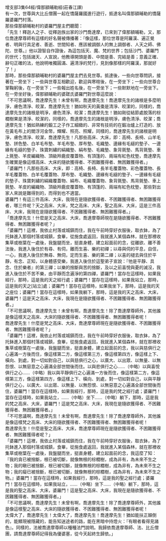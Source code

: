 增支部3集64經/偉那額晡勒經(莊春江譯)  
有一次，世尊與大比丘僧團一起在憍薩羅國進行遊行，抵達名叫偉那額晡勒的憍薩羅婆羅門村落。  
那些偉那額晡勒村的婆羅門屋主們聽聞：  
「先生！釋迦人之子、從釋迦族出家的沙門喬達摩，已來到了偉那額晡勒，又，那位喬達摩尊師有這樣的好名聲被傳播著：『像這樣，那位世尊是阿羅漢、遍正覺者、明與行具足者、善逝、世間知者、應該被調御人的無上調御者、人天之師、佛陀、世尊。』他以證智自作證後，為這包括天、魔、梵的世界；包括沙門、婆羅門的世代；包括諸天、人宣說，他教導開頭是善、中間是善、完結是善；意義正確、辭句正確的法，他說明唯獨圓滿、遍清淨的梵行，見到像那樣的阿羅漢，那就好了！」  
那時，那些偉那額晡勒村的婆羅門屋主們去見世尊。抵達後，一些向世尊問訊，接著在一旁坐下；一些與世尊互相歡迎，歡迎與寒暄後，在一旁坐下；一些向世尊合掌鞠躬後，在一旁坐下；一些報出姓名後，在一旁坐下；一些默默地在一旁坐下。在一旁坐好後，偉那額晡勒的婆蹉氏婆羅門對世尊這麼說：  
「不可思議啊，喬達摩先生！未曾有啊，喬達摩先生！喬達摩先生的諸根是多麼明淨，膚色清淨、皎潔，喬達摩先生！猶如秋天的黃棗是清淨、皎潔的，同樣的，喬達摩先生的諸根是明淨，膚色清淨、皎潔；喬達摩先生！猶如剛從結節處脫落的棕櫚樹果是清淨、皎潔的，同樣的，喬達摩先生的諸根是明淨，膚色清淨、皎潔；喬達摩先生！猶如熟練的鍛工之子作工細緻的、非常有技術的在鍛冶爐上打造的、放在黃毛布上的閻浮河金幣，輝耀、照亮、照耀，同樣的，喬達摩先生的諸根是明淨，膚色清淨、皎潔，喬達摩先生！凡那些高床、大床，即：高椅、長椅、山羊毛墊、拼色墊、白羊毛布墊、羊毛布墊、厚布墊、毛織墊、邊緣有毛繸的墊子、一邊緣有毛繸的墊子、珠寶刺繡的絹織墊、絹布墊、毛織墊、象背氈墊、馬背氈墊、車上氈墊、羊皮編織物、頂級羚鹿皮覆蓋物、有頂篷的、兩端有紅色枕墊，喬達摩先生確實是像這樣高床、大床的隨欲獲得者、不困難獲得者、無困難獲得者。」  
「婆羅門！凡那些高床、大床，即：高椅、長椅、長羊毛覆蓋物、彩色覆蓋物、長羊毛覆蓋物、白羊毛覆蓋物、厚布墊、毛織墊、邊緣有毛繸的墊子、一邊緣有毛繸的墊子、珠寶刺繡的絹織覆蓋物、絹布、毛織覆蓋物、象背氈墊、馬背氈墊、車上氈墊、羊皮的編織物、頂級羚鹿皮覆蓋物、有頂篷的、兩端有紅色枕墊，那些對出家人來說是難得到的，而得到也不適當。  
婆羅門！有這三件高床、大床，我現在是隨欲獲得者、不困難獲得者、無困難獲得者，哪三件呢？天之高床、大床，梵之高床、大床，聖之高床、大床，這是三件高床、大床，我現在是隨欲獲得者、不困難獲得者、無困難獲得者。」  
「喬達摩先生！什麼是天之高床、大床，喬達摩尊師現在是隨欲獲得者、不困難獲得者、無困難獲得者呢？」  
「婆羅門！這裡，我依止村落或城鎮而住，我在午前時穿好衣服後，取衣鉢，為了托鉢進入那個村落或城鎮，食畢，從施食處返回，我就進入某個森林，就在那裡收集草或樹葉在一處後，我盤腿而坐，挺直身體，建立起面前的念，從離欲、離不善法後，我進入後住於有尋、有伺，離而生喜、樂的初禪；以尋與伺的平息，自信，一心，我進入後住於無尋、無伺，定而生喜、樂的第二禪；以喜的褪去與住於平靜，有念、正知，以身體感受樂，我進入後住於這聖弟子宣說：『他是平靜、具念、住於樂者』的第三禪；以樂的捨斷與苦的捨斷，及以之前喜悅與憂的滅沒，我進入後住於不苦不樂，由平靜而念遍淨的第四禪，婆羅門！當存在這樣時，如果我經行，那時，這是我的天之經行處；婆羅門！當存在這樣時，如果我站立，那時，這是我的天之[站立]處；婆羅門！當存在這樣時，如果我坐下，那時，這是我的天之座位；婆羅門！當存在這樣時，如果我躺下，那時，這是我的天之高床、大床，婆羅門！這是天之高床、大床，我現在是隨欲獲得者、不困難獲得者、無困難獲得者。」  
「不可思議啊，喬達摩先生！未曾有啊，喬達摩先生！除了喬達摩尊師外，其他誰是像這樣天之高床、大床的隨欲獲得者、不困難獲得者、無困難獲得者呢！  
喬達摩先生！什麼是梵之高床、大床，喬達摩尊師現在是隨欲獲得者、不困難獲得者、無困難獲得者呢？」  
「婆羅門！這裡，我依止村落或城鎮而住，我在午前時穿好衣服後，取衣鉢，為了托鉢進入那個村落或城鎮，食畢，從施食處返回，我就進入某個森林，就在那裡收集草或樹葉在一處後，我盤腿而坐，挺直身體，建立起面前的念，我以與慈俱行之心遍滿一方後而住，像這樣第二方，像這樣第三方，像這樣第四方，像這樣上下、橫向、到處，對一切如對自己，以與慈俱行之心，以廣大、以出眾、以無量、以無怨恨、以無惡意之心遍滿全部世間後而住。以與悲俱行之心……（中略）以與喜悅俱行之心……（中略）我以與平靜俱行之心遍滿一方後而住，像這樣第二方，像這樣第三方，像這樣第四方，像這樣上下、橫向、到處，對一切如對自己，以與平靜俱行之心，以廣大、以出眾、以無量、以無怨恨、以無惡意之心遍滿全部世間後而住，婆羅門！當存在這樣時，如果我經行，那時，這是我的梵之經行處；婆羅門！當存在這樣時，如果我站立，……（中略）坐下……（中略）躺下，那時，這是我的梵之高床、大床，婆羅門！這是梵之高床、大床，我現在是隨欲獲得者、不困難獲得者、無困難獲得者。」  
「不可思議啊，喬達摩先生！未曾有啊，喬達摩先生！除了喬達摩尊師外，其他誰是像這樣梵之高床、大床的隨欲獲得者、不困難獲得者、無困難獲得者呢！  
喬達摩先生！什麼是聖之高床、大床，喬達摩尊師現在是隨欲獲得者、不困難獲得者、無困難獲得者呢？」  
「婆羅門！這裡，我依止村落或城鎮而住，我在午前時穿好衣服後，取衣鉢，為了托鉢進入那個村落或城鎮，食畢，從施食處返回，我就進入某個森林，就在那裡收集草或樹葉在一處後，我盤腿而坐，挺直身體，建立起面前的念，我這麼了知：『我的貪已被捨斷，根已被切斷，就像無根的棕櫚樹，成為非有，為未來不生之物；我的瞋已被捨斷，根已被切斷，就像無根的棕櫚樹，成為非有，為未來不生之物；我的癡已被捨斷，根已被切斷，就像無根的棕櫚樹，成為非有，為未來不生之物。』婆羅門！當存在這樣時，如果我經行，那時，這是我的聖之經行處；婆羅門！當存在這樣時，如果我站立，……（中略）坐下……（中略）躺下，那時，這是我的聖之高床、大床，婆羅門！這是聖之高床、大床，我現在是隨欲獲得者、不困難獲得者、無困難獲得者。」  
「不可思議啊，喬達摩先生！未曾有啊，喬達摩先生！除了喬達摩尊師外，其他誰是像這樣聖之高床、大床的隨欲獲得者、不困難獲得者、無困難獲得者呢！  
太偉大了，喬達摩先生！太偉大了，喬達摩先生！喬達摩先生！猶如能扶正顛倒的，能顯現被隱藏的，能告知迷途者的路，能在黑暗中持燈火：『有眼者看得見諸色』。同樣的，法被喬達摩尊師以種種法門說明。我歸依喬達摩尊師、法、比丘僧團，請喬達摩尊師記得我為優婆塞，從今天起終生歸依。」  
  
  
